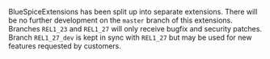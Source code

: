 BlueSpiceExtensions has been split up into separate extensions. There will be
no further development on the `master` branch of this extensions.
Branches `REL1_23` and `REL1_27` will only receive bugfix and security patches.
Branch `REL1_27_dev` is kept in sync with `REL1_27` but may be used for new
features requested by customers.
